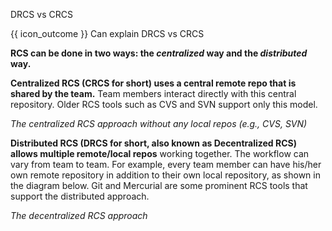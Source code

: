 <span id="title">DRCS vs CRCS</span>

<span id="prereqs"></span>

<span id="outcomes">{{ icon_outcome }} Can explain DRCS vs CRCS</span>

<div id="body">

**RCS can be done in two ways: the _centralized_ way and the _distributed_ way.**

**Centralized RCS (CRCS for short) uses a central remote repo that is shared by the team.** Team members interact directly with this central repository. Older RCS tools such as CVS and SVN support only this model.

<pic eager src="{{baseUrl}}/gitAndGithub/drcsVsCrcs/images/crcsDiagram.png" width="450">

_The centralized RCS approach without any local repos (e.g., CVS, SVN)_
</pic>

**Distributed RCS (DRCS for short, also known as Decentralized RCS) allows multiple remote/local repos** working together. The workflow can vary from team to team.  For example, every team member can have his/her own remote repository in addition to their own local repository, as shown in the diagram below. Git and Mercurial are some prominent RCS tools that support the distributed approach.

<pic eager src="{{baseUrl}}/gitAndGithub/drcsVsCrcs/images/drcsDiagram.png" width="450">

_The decentralized RCS approach_
</pic>

</div>

<div id="extras">
</div>
